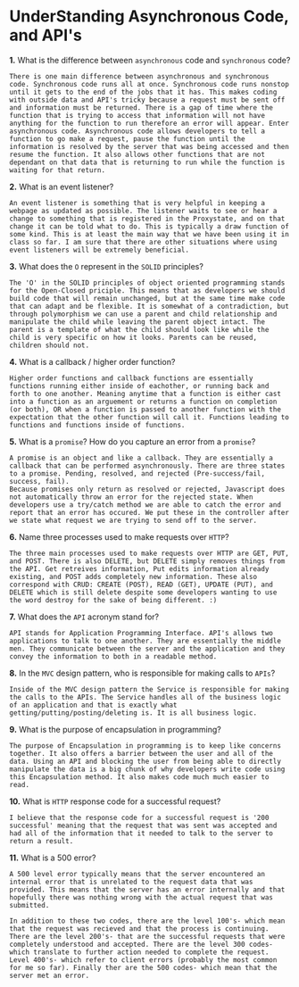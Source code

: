 # UnderStanding Asynchronous Code, and API's

**1.** What is the difference between `asynchronous` code and `synchronous` code?
<!-- enter you answer in the space below -->
```
There is one main difference between asynchronous and synchronous code. Synchronous code runs all at once. Synchronous code runs nonstop until it gets to the end of the jobs that it has. This makes coding with outside data and API's tricky because a request must be sent off and information must be returned. There is a gap of time where the function that is trying to access that information will not have anything for the function to run therefore an error will appear. Enter asynchronous code. Asynchronous code allows developers to tell a function to go make a request, pause the function until the information is resolved by the server that was being accessed and then resume the function. It also allows other functions that are not dependant on that data that is returning to run while the function is waiting for that return.
```
**2.** What is an event listener?
<!-- enter you answer in the space below -->
```
An event listener is something that is very helpful in keeping a webpage as updated as possible. The listener waits to see or hear a change to something that is registered in the Proxystate, and on that change it can be told what to do. This is typically a draw function of some kind. This is at least the main way that we have been using it in class so far. I am sure that there are other situations where using event listeners will be extremely beneficial.
```
**3.** What does the `O` represent in the `SOLID` principles?
<!-- enter you answer in the space below -->
```
The 'O' in the SOLID principles of object oriented programming stands for the Open-Closed priciple. This means that as developers we should build code that will remain unchanged, but at the same time make code that can adapt and be flexible. It is somewhat of a contradiction, but through polymorphism we can use a parent and child relationship and manipulate the child while leaving the parent object intact. The parent is a template of what the child should look like while the child is very specific on how it looks. Parents can be reused, children should not.
```
**4.** What is a callback / higher order function?
<!-- enter you answer in the space below -->
```
Higher order functions and callback functions are essentially functions running either inside of eachother, or running back and forth to one another. Meaning anytime that a function is either cast into a function as an arguement or returns a function on completion (or both), OR when a function is passed to another function with the expectation that the other function will call it. Functions leading to functions and functions inside of functions.
```
**5.** What is a `promise`? How do you capture an error from a `promise`?
<!-- enter you answer in the space below -->
```
A promise is an object and like a callback. They are essentially a callback that can be performed asynchronously. There are three states to a promise. Pending, resolved, and rejected (Pre-success/fail, success, fail). 
Because promises only return as resolved or rejected, Javascript does not automatically throw an error for the rejected state. When developers use a try/catch method we are able to catch the error and report that an error has occured. We put these in the controller after we state what request we are trying to send off to the server.
```
**6.** Name three processes used to make requests over `HTTP`?
<!-- enter you answer in the space below -->
```
The three main processes used to make requests over HTTP are GET, PUT, and POST. There is also DELETE, but DELETE simply removes things from the API. Get retreives information, Put edits information already existing, and POST adds completely new information. These also correspond with CRUD: CREATE (POST), READ (GET), UPDATE (PUT), and DELETE which is still delete despite some developers wanting to use the word destroy for the sake of being different. :)
```
**7.** What does the `API` acronym stand for?
<!-- enter you answer in the space below -->
```
API stands for Application Programming Interface. API's allows two applications to talk to one another. They are essentially the middle men. They communicate between the server and the application and they convey the information to both in a readable method.
```
**8.** In the `MVC` design pattern, who is responsible for making calls to `APIs`?
<!-- enter you answer in the space below -->
```
Inside of the MVC design pattern the Service is responsible for making the calls to the APIs. The Service handles all of the business logic of an application and that is exactly what getting/putting/posting/deleting is. It is all business logic.
```
**9.** What is the purpose of encapsulation in programming?
<!-- enter you answer in the space below -->
```
The purpose of Encapsulation in programming is to keep like concerns together. It also offers a barrier between the user and all of the data. Using an API and blocking the user from being able to directly manipulate the data is a big chunk of why developers write code using this Encapsulation method. It also makes code much much easier to read.
```
**10.** What is `HTTP` response code for a successful request?
<!-- enter you answer in the space below -->
```
I believe that the response code for a successful request is '200 successful' meaning that the request that was sent was accepted and had all of the information that it needed to talk to the server to return a result.
```
**11.** What is a 500 error?
<!-- enter you answer in the space below -->
```
A 500 level error typically means that the server encountered an internal error that is unrelated to the request data that was provided. This means that the server has an error internally and that hopefully there was nothing wrong with the actual request that was submitted.

In addition to these two codes, there are the level 100's- which mean that the request was recieved and that the process is continuing. There are the level 200's- that are the successful requests that were completely understood and accepted. There are the level 300 codes- which translate to further action needed to complete the request. Level 400's- which refer to client errors (probably the most common for me so far). Finally ther are the 500 codes- which mean that the server met an error.
```